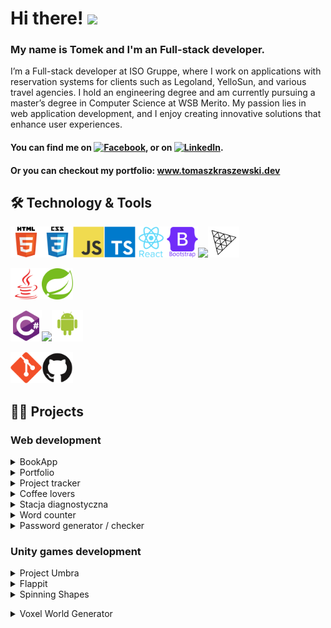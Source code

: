 [1]: https://www.facebook.com/tomek.kraszewski.7
[1.2]: https://imgur.com/OrrgK4k.png "facebook icon without padding"

[2]: https://www.linkedin.com/in/tomaszkraszewski/
[2.2]: https://imgur.com/TPRW1Z4.png "github icon without padding"

# Hi there! <img src="https://raw.githubusercontent.com/MartinHeinz/MartinHeinz/master/wave.gif" width="30px">

### My name is Tomek and I'm an Full-stack developer. 
I’m a Full-stack developer at ISO Gruppe, where I work on applications with reservation systems for clients such as Legoland, YelloSun, and various travel agencies. I hold an engineering degree and am currently pursuing a master’s degree in Computer Science at WSB Merito. My passion lies in web application development, and I enjoy creating innovative solutions that enhance user experiences.

#### You can find me on [![Facebook][1.2]][1], or on [![LinkedIn][2.2]][2].

#### Or you can checkout my portfolio: www.tomaszkraszewski.dev

## :hammer_and_wrench: Technology & Tools


<img src="https://raw.githubusercontent.com/devicons/devicon/master/icons/html5/html5-original-wordmark.svg" width="50"><img src="https://raw.githubusercontent.com/devicons/devicon/master/icons/css3/css3-original-wordmark.svg" width="50"><img src="https://raw.githubusercontent.com/devicons/devicon/master/icons/javascript/javascript-original.svg" width="50"><img src="https://github.com/devicons/devicon/blob/master/icons/typescript/typescript-original.svg" width="50"><img src="https://raw.githubusercontent.com/devicons/devicon/master/icons/react/react-original-wordmark.svg" width="50"><img src="https://raw.githubusercontent.com/devicons/devicon/master/icons/bootstrap/bootstrap-plain-wordmark.svg" width="50"><img src="https://miro.medium.com/max/480/1*Iohnw2aOQ5EBghVoqKA7VA.png" width="50"><img src="https://github.com/devicons/devicon/blob/master/icons/threejs/threejs-original.svg" width="50">

<img src="https://raw.githubusercontent.com/devicons/devicon/ca28c779441053191ff11710fe24a9e6c23690d6/icons/java/java-plain.svg" width="50"><img src="https://raw.githubusercontent.com/devicons/devicon/ca28c779441053191ff11710fe24a9e6c23690d6/icons/spring/spring-original.svg" width="50">

<img src="https://raw.githubusercontent.com/devicons/devicon/master/icons/csharp/csharp-original.svg" width="50"><img src="https://www.vectorlogo.zone/logos/unity3d/unity3d-icon.svg" width="50"><img src="https://raw.githubusercontent.com/devicons/devicon/master/icons/android/android-original-wordmark.svg" width="50">

<img src="https://raw.githubusercontent.com/devicons/devicon/1119b9f84c0290e0f0b38982099a2bd027a48bf1/icons/git/git-original.svg" width="50"><img src="https://raw.githubusercontent.com/devicons/devicon/1119b9f84c0290e0f0b38982099a2bd027a48bf1/icons/github/github-original.svg" width="50">

## :man_technologist: Projects

### Web development

<details>
<summary>BookApp</summary>
<br> This application is similar to Goodreads, essentially functioning as a social platform for book readers. I developed it as part of my engineering thesis. It was built using React, TypeScript, Node.js, and MongoDB.. <br><br>
<b>Features:</b>
 <br>- Registration with JWT token authorization and encryption,
 <br>- Customizing user profiles,
 <br>- Following other users and being followed by them,
 <br>- Searching the book database with real-time autocomplete,
 <br>- Browsing detailed book data, including reviews from other users,
 <br>- Organizing books on virtual shelves to represent the user's real collection,
 <br>- Reviewing books and posting reading statuses,
 <br>- Browsing the main page to see the activity of followed users,
 <br>- Viewing other users' profiles to see their activity and shelves. <br><br>
  
<b>Technology:</b><br><br>
<img src="https://raw.githubusercontent.com/devicons/devicon/master/icons/html5/html5-original-wordmark.svg" width="50"><img src="https://raw.githubusercontent.com/devicons/devicon/master/icons/css3/css3-original-wordmark.svg" width="50"><img src="https://raw.githubusercontent.com/devicons/devicon/1119b9f84c0290e0f0b38982099a2bd027a48bf1/icons/typescript/typescript-original.svg" width="50"><img src="https://raw.githubusercontent.com/devicons/devicon/master/icons/react/react-original-wordmark.svg" width="50"><img src="https://miro.medium.com/max/480/1*Iohnw2aOQ5EBghVoqKA7VA.png" width="50"><img src="https://raw.githubusercontent.com/devicons/devicon/ca28c779441053191ff11710fe24a9e6c23690d6/icons/nodejs/nodejs-original-wordmark.svg" width="50"><img src="https://raw.githubusercontent.com/devicons/devicon/ca28c779441053191ff11710fe24a9e6c23690d6/icons/mongodb/mongodb-original-wordmark.svg" width="50">
<br>
  
<b>Links:</b><br><br>
[<img src="https://upload.wikimedia.org/wikipedia/commons/thumb/9/91/Octicons-mark-github.svg/2048px-Octicons-mark-github.svg.png" width="50">](https://github.com/Snakerrek/book-app)Frontend<br><br>
[<img src="https://upload.wikimedia.org/wikipedia/commons/thumb/9/91/Octicons-mark-github.svg/2048px-Octicons-mark-github.svg.png" width="50">](https://github.com/Snakerrek/book-app-backend)Backend<br>

<b>Screenshots:</b><br>
  <img src="https://i.imgur.com/80bTXEM.jpeg" width="80.5%" height="auto">
  <img src="https://i.imgur.com/1kVvauN.png" width="40%" height="auto">
  <img src="https://i.imgur.com/XXbfFBb.png" width="40%" height="auto">
  <img src="https://i.imgur.com/MJv0rEj.png" width="40%" height="auto">
  <img src="https://i.imgur.com/KLuViDL.png" width="40%" height="auto">
  <img src="https://i.imgur.com/2aNGGSm.png" width="80.5%" height="auto">
</details>

<details>
<summary>Portfolio</summary>
<br> It was created using HTML, CSS, React, Typescript, Styled Components, and Three.js. The homepage and contact page were created using HTML Canvas. The 3D object is rendered using Three.js library. Part of the animation was done using pure CSS and part using Framer-motion library. E-mail contact is realized through EmailJS API. <br><br>
  
<b>Technology:</b><br><br>
<img src="https://raw.githubusercontent.com/devicons/devicon/master/icons/html5/html5-original-wordmark.svg" width="50"><img src="https://raw.githubusercontent.com/devicons/devicon/master/icons/css3/css3-original-wordmark.svg" width="50"><img src="https://raw.githubusercontent.com/devicons/devicon/1119b9f84c0290e0f0b38982099a2bd027a48bf1/icons/typescript/typescript-original.svg" width="50"><img src="https://raw.githubusercontent.com/devicons/devicon/master/icons/react/react-original-wordmark.svg" width="50"><img src="https://miro.medium.com/max/480/1*Iohnw2aOQ5EBghVoqKA7VA.png" width="50"><img src="https://raw.githubusercontent.com/devicons/devicon/1119b9f84c0290e0f0b38982099a2bd027a48bf1/icons/threejs/threejs-original-wordmark.svg" width="50">
<br>
  
<b>Links:</b><br><br>
[<img src="https://upload.wikimedia.org/wikipedia/commons/thumb/9/91/Octicons-mark-github.svg/2048px-Octicons-mark-github.svg.png" width="50">](https://github.com/Snakerrek/portfolio)
[<img src="https://freepikpsd.com/file/2019/10/live-icon-png-4.png" height="50">](https://tomaszkraszewski.dev/)

<b>Screenshots:</b><br>
  <a href="https://tomaszkraszewski.dev/"/><img src="https://i.imgur.com/VMi05uc.png" width="80.5%" height="auto"></a>
</details>

<details>
<summary>Project tracker</summary>
<br> A single-page application that helps you track the progress of your projects. It's written in React with the usage of HTML, CSS, Javascript, and Styled Components. It features adding multiple projects, and freely switching between them. Users can personalize every project by setting: Title, description, and background image. You can measure time spent on particular projects, as well as manage tasks that you have to perform. All data that is necessary is stored in local storage. <br><br>
  
<b>Technology:</b><br><br>
<img src="https://raw.githubusercontent.com/devicons/devicon/master/icons/html5/html5-original-wordmark.svg" width="50"><img src="https://raw.githubusercontent.com/devicons/devicon/master/icons/css3/css3-original-wordmark.svg" width="50"><img src="https://raw.githubusercontent.com/devicons/devicon/master/icons/javascript/javascript-original.svg" width="50"><img src="https://raw.githubusercontent.com/devicons/devicon/master/icons/react/react-original-wordmark.svg" width="50"><img src="https://miro.medium.com/max/480/1*Iohnw2aOQ5EBghVoqKA7VA.png" width="50">
<br>
  
<b>Links:</b><br><br>
[<img src="https://upload.wikimedia.org/wikipedia/commons/thumb/9/91/Octicons-mark-github.svg/2048px-Octicons-mark-github.svg.png" width="50">](https://github.com/Snakerrek/project-tracker)
[<img src="https://freepikpsd.com/file/2019/10/live-icon-png-4.png" height="50">](https://snakerrek.github.io/project-tracker/)

<b>Screenshots:</b><br>
  <a href="https://snakerrek.github.io/project-tracker/"/><img src="https://imgur.com/y9E2xmo.png" width="80.5%" height="auto"></a>
</details>

<details>
<summary>Coffee lovers</summary>
<br> A website that could be a landing page for a coffee brand. It is written with the usage of HTML, CSS, JS, and Bootstrap. It implements a mechanism that allows users to manage their brewing recipes on the page. All data is stored in local storage. <br><br>
  
<b>Technology:</b><br><br>
<img src="https://raw.githubusercontent.com/devicons/devicon/master/icons/html5/html5-original-wordmark.svg" width="50"><img src="https://raw.githubusercontent.com/devicons/devicon/master/icons/css3/css3-original-wordmark.svg" width="50"><img src="https://raw.githubusercontent.com/devicons/devicon/master/icons/javascript/javascript-original.svg" width="50"><img src="https://raw.githubusercontent.com/devicons/devicon/master/icons/bootstrap/bootstrap-plain-wordmark.svg" width="50"><img src="https://cdn.worldvectorlogo.com/logos/jquery-4.svg" width="50">
<br>
  
<b>Links:</b><br><br>
[<img src="https://upload.wikimedia.org/wikipedia/commons/thumb/9/91/Octicons-mark-github.svg/2048px-Octicons-mark-github.svg.png" width="50">](https://github.com/Snakerrek/coffee-website)
[<img src="https://freepikpsd.com/file/2019/10/live-icon-png-4.png" height="50">](https://snakerrek.github.io/coffee-website/)

<b>Screenshots:</b><br>
  <a href="https://snakerrek.github.io/coffee-website"/><img src="https://imgur.com/UefHtGe.png" width="80.5%" height="auto"></a>
</details>

<details>
<summary>Stacja diagnostyczna</summary>
<br> A commercial website for vehicle inspection station. The purpose of this site was to present the station, its employees, and the services it offers. It is written with the usage of HTML, CSS, JS. <br><br>
  
<b>Technology:</b><br><br>
<img src="https://raw.githubusercontent.com/devicons/devicon/master/icons/html5/html5-original-wordmark.svg" width="50"><img src="https://raw.githubusercontent.com/devicons/devicon/master/icons/css3/css3-original-wordmark.svg" width="50"><img src="https://raw.githubusercontent.com/devicons/devicon/master/icons/javascript/javascript-original.svg" width="50">
<br>
  
<b>Links:</b><br><br>
[<img src="https://upload.wikimedia.org/wikipedia/commons/thumb/9/91/Octicons-mark-github.svg/2048px-Octicons-mark-github.svg.png" width="50">](https://github.com/Snakerrek/stacja-diagnostyczna)
[<img src="https://freepikpsd.com/file/2019/10/live-icon-png-4.png" height="50">](http://www.stacja.zsnr1-klobuck.edu.pl/)

<b>Screenshots:</b><br>
  <a href="http://www.stacja.zsnr1-klobuck.edu.pl/"><img src="https://imgur.com/gxObmqe.png" width="80.5%" height="auto"></a>
</details>

<details>
<summary>Word counter</summary>
<br> This application allows the user to write or paste in the text, then it is going to break down the given text into characters, words, sentences, and paragraphs. It also gives the approximate time that it will take to read the text with average reading speed. Application is written with the usage of HTML, CSS and Javascript. <br><br>
  
<b>Technology:</b><br><br>
<img src="https://raw.githubusercontent.com/devicons/devicon/master/icons/html5/html5-original-wordmark.svg" width="50"><img src="https://raw.githubusercontent.com/devicons/devicon/master/icons/css3/css3-original-wordmark.svg" width="50"><img src="https://raw.githubusercontent.com/devicons/devicon/master/icons/javascript/javascript-original.svg" width="50">
<br>
  
<b>Links:</b><br><br>
[<img src="https://upload.wikimedia.org/wikipedia/commons/thumb/9/91/Octicons-mark-github.svg/2048px-Octicons-mark-github.svg.png" width="50">](https://github.com/Snakerrek/Word-Counter)
[<img src="https://freepikpsd.com/file/2019/10/live-icon-png-4.png" height="50">](https://snakerrek.github.io/Word-Counter/)

<b>Screenshots:</b><br>
<a href="https://snakerrek.github.io/Word-Counter/"><img src="https://imgur.com/jS42QYl.png" width="80.5%" height="auto"></a>
<a href="https://snakerrek.github.io/Word-Counter/"><img src="https://imgur.com/qAE1RxK.png" width="50%"></a>
</details>

<details>
<summary>Password generator / checker</summary>
<br> This application offers two functionalities. The first is to generate a password taking into account your preferences such as the number of characters, the presence of capital letters, numbers, and symbols. The second is to check the strength of the password, it evaluates the password on a scale from 0 to 5 based on the content of the password (capital letters, symbols, length, numbers). It also calculates the approximate time needed to break the password using the brute-force method. <br><br>
  
<b>Technology:</b><br><br>
<img src="https://raw.githubusercontent.com/devicons/devicon/master/icons/html5/html5-original-wordmark.svg" width="50"><img src="https://raw.githubusercontent.com/devicons/devicon/master/icons/css3/css3-original-wordmark.svg" width="50"><img src="https://raw.githubusercontent.com/devicons/devicon/master/icons/javascript/javascript-original.svg" width="50">
<br>
  
<b>Links:</b><br><br>
[<img src="https://upload.wikimedia.org/wikipedia/commons/thumb/9/91/Octicons-mark-github.svg/2048px-Octicons-mark-github.svg.png" width="50">](https://github.com/Snakerrek/password-generator)
[<img src="https://freepikpsd.com/file/2019/10/live-icon-png-4.png" height="50">](https://snakerrek.github.io/password-generator/)

<b>Screenshots:</b><br>
  <a href="https://snakerrek.github.io/password-generator/"><img src="https://imgur.com/bMjH2rv.png" width="80.5%" height="auto"></a>
  <a href="https://snakerrek.github.io/password-generator/"><img src="https://imgur.com/s64wh6y.png" width="40%" height="500px"></a>
  <a href="https://snakerrek.github.io/password-generator/"><img src="https://imgur.com/ioGBO9Y.png" width="40%" height="500px"></a>
</details>

### Unity games development

<details>
<summary>Project Umbra</summary>
<br>2D space shooter with random world generation, enemies and more.<br>
  
<b>Features:</b>
  - randomly generated worldspace (chunk system),
  - player able to shoot and destroy enemy and collecting loot from them,
  - enemy following and shooting player,
  - spawn systems that randomly spawn enemies and space obstacles,
  - superskills,
  - save/load system with binary files,
  - health, currency systems.
 <br>
<b>Technology:</b><br>
<img src="https://raw.githubusercontent.com/devicons/devicon/master/icons/csharp/csharp-original.svg" width="50">
<img src="https://www.vectorlogo.zone/logos/unity3d/unity3d-icon.svg" width="50">
<br>
  
<b>Links:</b><br>
[<img src="https://upload.wikimedia.org/wikipedia/commons/thumb/9/91/Octicons-mark-github.svg/2048px-Octicons-mark-github.svg.png" width="50">](https://github.com/Snakerrek/Project-Umbra)
  
<b>Screenshots:</b><br>
<img src="https://user-images.githubusercontent.com/42809435/107556048-37e82200-6bd8-11eb-9779-3331790bce38.png" width="40%" height="auto">
<img src="https://user-images.githubusercontent.com/42809435/107556200-649c3980-6bd8-11eb-9d0a-24029e1ef4e1.png" width="40%" height="auto">
<img src="https://user-images.githubusercontent.com/42809435/107556267-7e3d8100-6bd8-11eb-8c17-6e9f4aa7db88.png" width="40%" height="auto">
<img src="https://user-images.githubusercontent.com/42809435/107556406-ad53f280-6bd8-11eb-9f37-f0cd3a3c32d4.png" width="40%" height="auto">
<img src="https://user-images.githubusercontent.com/42809435/107556011-2d2d8d00-6bd8-11eb-80bf-197724dcb6b9.png" width="80.5%" height="auto">
</details>

<details>
<summary>Flappit</summary>
<br> An android game made in C# on Unity engine, a simple arcade game based on the original Flappy Bird. It has the highest score system implemented and a progression system, 3 different levels that are unlocked during the game. It is released on Google Play store <br><br>
  
<b>Technology:</b><br>
<img src="https://raw.githubusercontent.com/devicons/devicon/master/icons/csharp/csharp-original.svg" width="50">
<img src="https://www.vectorlogo.zone/logos/unity3d/unity3d-icon.svg" width="50">
<br>
  
<b>Links:</b><br>
[<img src="https://upload.wikimedia.org/wikipedia/commons/thumb/9/91/Octicons-mark-github.svg/2048px-Octicons-mark-github.svg.png" width="50">](https://github.com/Snakerrek/Flappit-Android)
[<img src="https://upload.wikimedia.org/wikipedia/commons/thumb/7/78/Google_Play_Store_badge_EN.svg/1024px-Google_Play_Store_badge_EN.svg.png" width="130">](https://play.google.com/store/apps/details?id=com.Snakerrek.Flappit&gl=PL)
<br><br><b>Screenshots:</b><br>
<img src="https://play-lh.googleusercontent.com/nchWgF2d0lSUotQyM7uYh9uOx0d-gjN9DGOpzez33746jY57OLN8_K7TWP65pysAvzo=w1920-h937-rw" width="20%" height="auto">
<img src="https://play-lh.googleusercontent.com/kmRyAgdk7R9kmTqKnVS272_lSiCi1jGSVkrfzfaOowq-roOH0cMJG37vEFfU_6TgOg=w1920-h937-rw" width="20%" height="auto">
<img src="https://play-lh.googleusercontent.com/gNQ7Vbx6pypiE0qyVJU2dH0wmZ5tbcuCiQkpFvMFDRHVWMEpZU2fVl8sv2CXehdV1Q=w1920-h937-rw" width="20%" height="auto">
<img src="https://play-lh.googleusercontent.com/mrqDrevO-ukLu-Csxy1azk6oasQiGyt-4qPAC3ErZy3GemFGIq9C3ZAu_E-6KudMZg=w1920-h937-rw" width="20%" height="auto">
</details>

<details>
<summary>Spinning Shapes</summary>
<br>An android game made in C# on Unity engine, a simple clone of Super Hexagon. It has the highest score system implemented. It is released on Google Play store. <br><br>
  
<b>Technology:</b><br>
<img src="https://raw.githubusercontent.com/devicons/devicon/master/icons/csharp/csharp-original.svg" width="50">
<img src="https://www.vectorlogo.zone/logos/unity3d/unity3d-icon.svg" width="50">
<br>
  
<b>Links:</b><br>
[<img src="https://upload.wikimedia.org/wikipedia/commons/thumb/9/91/Octicons-mark-github.svg/2048px-Octicons-mark-github.svg.png" width="50">](https://github.com/Snakerrek/Spinning-Shapes)
[<img src="https://upload.wikimedia.org/wikipedia/commons/thumb/7/78/Google_Play_Store_badge_EN.svg/1024px-Google_Play_Store_badge_EN.svg.png" width="130">](https://play.google.com/store/apps/details?id=com.Snakerrek.SpinningShapes)
<br><br><b>Screens:</b><br>
<img src="https://play-lh.googleusercontent.com/bYnNBuajg4v1q1RDPtL9WOOtQb2KBzZqu_0RC8dVE__d_sdyia6z16zHWz00WQy9nJM=w1920-h937-rw" width="20%" height="auto">
<img src="https://play-lh.googleusercontent.com/QJRqGMTcVB8C9slRw9IYyqstIYpqNkbDY-Ptfx4Yu8WgKLQ1-NNfR3Ile5GmCETxyw=w1920-h937-rw" width="20%" height="auto"></details>


<details>
<summary>Voxel World Generator</summary>
  
<br>Unity application that generates random voxel worlds (built with cube blocks). <br>
  
<b>Features:</b>
  - Random world generation with variety of blocks based on properties in code,
  - Water tanks (lakes, rivers),
  - Terrain variety: mountains, desert, default land,
  - Random caves that does not break the surface
 <br>
<b>Technology:</b><br>
<img src="https://raw.githubusercontent.com/devicons/devicon/master/icons/csharp/csharp-original.svg" width="50">
<img src="https://www.vectorlogo.zone/logos/unity3d/unity3d-icon.svg" width="50">
<br>
  
<b>Links:</b><br>
[<img src="https://upload.wikimedia.org/wikipedia/commons/thumb/9/91/Octicons-mark-github.svg/2048px-Octicons-mark-github.svg.png" width="50">](https://github.com/Snakerrek/Voxel-World-Generator)
  
<b>Screenshots:</b><br>
<img src="https://user-images.githubusercontent.com/42809435/107558614-484dcc00-6bdb-11eb-9c1b-02d89aab42b1.png" width="40%" height="auto">
<img src="https://user-images.githubusercontent.com/42809435/107559381-4f290e80-6bdc-11eb-88f2-aa3875bca1d8.png" width="40%" height="auto">
<img src="https://user-images.githubusercontent.com/42809435/107558791-8519c300-6bdb-11eb-91fe-53877c51ef8b.png" width="40%" height="auto">
<img src="https://user-images.githubusercontent.com/42809435/107558795-85b25980-6bdb-11eb-92f9-fd0628c0d605.png" width="40%" height="auto">
<img src="https://user-images.githubusercontent.com/42809435/107558977-bdb99c80-6bdb-11eb-8645-619ff3d9d6f7.png" width="80.5%" height="auto">
</details>
